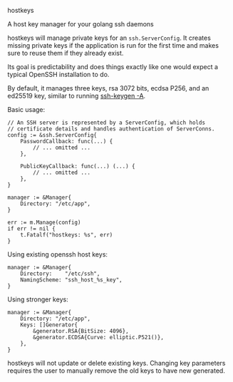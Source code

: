 hostkeys

A host key manager for your golang ssh daemons

hostkeys will manage private keys for an `ssh.ServerConfig`. It creates missing private keys if the application is run for the first time and makes sure to reuse them if they already exist. 

Its goal is predictability and does things exactly like one would expect a typical OpenSSH installation to do. 

By default, it manages three keys, rsa 3072 bits, ecdsa P256, and an ed25519 key, similar to running [ssh-keygen -A](https://man7.org/linux/man-pages/man1/ssh-keygen.1.html#:~:text=are%20as%20follows%3A-,-A,-For%20each%20of).

Basic usage:
```golang
// An SSH server is represented by a ServerConfig, which holds
// certificate details and handles authentication of ServerConns.
config := &ssh.ServerConfig{
    PasswordCallback: func(...) {
        // ... omitted ...
    },

    PublicKeyCallback: func(...) (...) {
        // ... omitted ...
    },
}

manager := &Manager{
    Directory: "/etc/app",
}

err := m.Manage(config)
if err != nil {
    t.Fatalf("hostkeys: %s", err)
}
```

Using existing openssh host keys:
```golang
manager := &Manager{
    Directory:    "/etc/ssh",
    NamingScheme: "ssh_host_%s_key",
}
```

Using stronger keys:
```golang
manager := &Manager{
    Directory: "/etc/app",
    Keys: []Generator{
		&generator.RSA{BitSize: 4096},
		&generator.ECDSA{Curve: elliptic.P521()},
	},
}
```

hostkeys will not update or delete existing keys. Changing key parameters requires the user to manually remove the old keys to have new generated.
